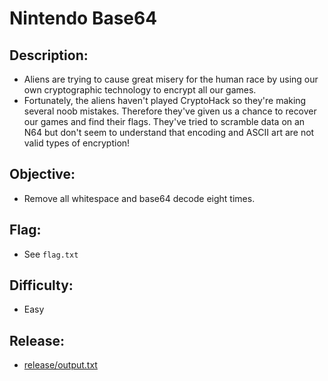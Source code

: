 # Nintendo Base64

## Description:

* Aliens are trying to cause great misery for the human race by using our own cryptographic technology to encrypt all our games. 
* Fortunately, the aliens haven't played CryptoHack so they're making several noob mistakes. Therefore they've given us a chance to recover our games and find their flags. They've tried to scramble data on an N64 but don't seem to understand that encoding and ASCII art are not valid types of encryption!

## Objective:

* Remove all whitespace and base64 decode eight times.

## Flag:

* See `flag.txt`

## Difficulty:

* Easy

## Release:

* [release/output.txt](release/output.txt)


